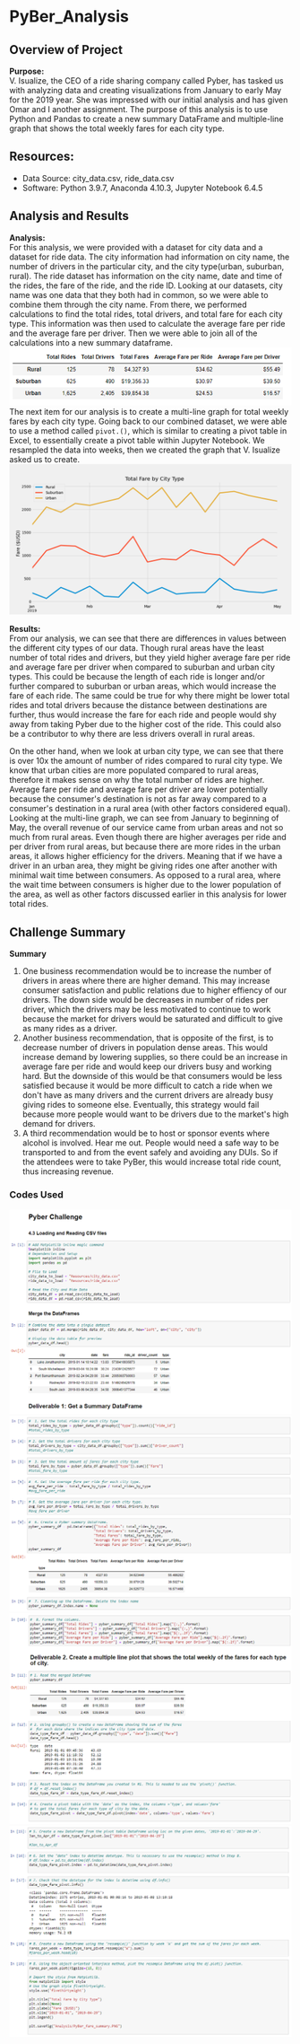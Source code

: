 # PyBer_Analysis

## Overview of Project

**Purpose:**  
V. Isualize, the CEO of a ride sharing company called Pyber, has tasked us with analyzing data and creating visualizations from January to early May for the 2019 year. She was impressed with our initial analysis and has given Omar and I another assignment. The purpose of this analysis is to use Python and Pandas to create a new summary DataFrame and multiple-line graph that shows the total weekly fares for each city type.


## Resources:
- Data Source: city_data.csv, ride_data.csv
- Software: Python 3.9.7, Anaconda 4.10.3, Jupyter Notebook 6.4.5

## Analysis and Results

**Analysis:**  
For this analysis, we were provided with a dataset for city data and a dataset for ride data. The city information had information on city name, the number of drivers in the particular city, and the city type(urban, suburban, rural). The ride dataset has information on the city name, date and time of the rides, the fare of the ride, and the ride ID. Looking at our datasets, city name was one data that they both had in common, so we were able to combine them through the city name. From there, we performed calculations to find the total rides, total drivers, and total fare for each city type. This information was then used to calculate the average fare per ride and the average fare per driver. Then we were able to join all of the calculations into a new summary dataframe.  
<img src="Resources/Summary_df.PNG">  
The next item for our analysis is to create a multi-line graph for total weekly fares by each city type. Going back to our combined dataset, we were able to use a method called `pivot.()`, which is similar to creating a pivot table in Excel, to essentially create a pivot table within Jupyter Notebook. We resampled the data into weeks, then we created the graph that V. Isualize asked us to create.  
<img src="Analysis/PyBer_fare_summary.PNG">  

**Results:**  
From our analysis, we can see that there are differences in values between the different city types of our data. Though rural areas have the least number of total rides and drivers, but they yield higher average fare per ride and average fare per driver when compared to suburban and urban city types. This could be because the length of each ride is longer and/or further compared to suburban or urban areas, which would increase the fare of each ride. The same could be true for why there might be lower total rides and total drivers because the distance between destinations are further, thus would increase the fare for each ride and people would shy away from taking Pyber due to the higher cost of the ride. This could also be a contributor to why there are less drivers overall in rural areas.  

On the other hand, when we look at urban city type, we can see that there is over 10x the amount of number of rides compared to rural city type. We know that urban cities are more populated compared to rural areas, therefore it makes sense on why the total number of rides are higher. Average fare per ride and average fare per driver are lower potentially because the consumer's destination is not as far away compared to a consumer's destination in a rural area (with other factors considered equal). Looking at the multi-line graph, we can see from January to beginning of May, the overall revenue of our service came from urban areas and not so much from rural areas. Even though there are higher averages per ride and per driver from rural areas, but because there are more rides in the urban areas, it allows higher efficiency for the drivers. Meaning that if we have a driver in an urban area, they might be giving rides one after another with minimal wait time between consumers. As opposed to a rural area, where the wait time between consumers is higher due to the lower population of the area, as well as other factors discussed earlier in this analysis for lower total rides.  

## Challenge Summary

**Summary**  
1. One business recommendation would be to increase the number of drivers in areas where there are higher demand. This may increase consumer satisfaction and public relations due to higher effiency of our drivers. The down side would be decreases in number of rides per driver, which the drivers may be less motivated to continue to work because the market for drivers would be saturated and difficult to give as many rides as a driver.  
2. Another business recommendation, that is opposite of the first, is to decrease number of drivers in population dense areas. This would increase demand by lowering supplies, so there could be an increase in average fare per ride and would keep our drivers busy and working hard. But the downside of this would be that consumers would be less satisfied because it would be more difficult to catch a ride when we don't have as many drivers and the current drivers are already busy giving rides to someone else. Eventually, this strategy would fail because more people would want to be drivers due to the market's high demand for drivers.  
3. A third recommendation would be to host or sponsor events where alcohol is involved. Hear me out. People would need a safe way to be transported to and from the event safely and avoiding any DUIs. So if the attendees were to take PyBer, this would increase total ride count, thus increasing revenue.  


### Codes Used  
<img src="Resources/Code1.PNG">  
<img src="Resources/Code2.PNG">  
<img src="Resources/Code3.PNG">  
<img src="Resources/Code4.PNG">  